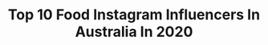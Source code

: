 ---
title: Top 10 Food Instagram Influencers In Australia In 2020
description: >-
  Find top food Instagram influencers in Australia in 2020. Most popular hashtags: #ad #sydneyaustralia #sydney.
platform: Instagram
hits: 724
text_top: See the best Instagram influencers on inBeat.
text_bottom: Our platform has 724 Instagram influencers like this in Australia for you to pitch.
profiles:
  - username: "kellympreston"
    fullname: >-
      Kelly Preston
    bio: >-
      🏋🏻‍♀️ EHP Labs - Discount code: KMP10 📥 contact@kellympreston.com 📍 Sydney 🇦🇺 🎓 UNSW B.I.Arch (Hons), 🎓 M.P.D 💪🏼 Fitness | 🍔 Food | 💋 Beauty
    location: "Australia"
    followers: 142876
    engagement: 630
    commentsToLikes: 0.034565
    id: ck0u1bzaxwhw00i199j4biujl
    verified: false
    hashtags: "#styleinspo, #bodypositive, #makeupgoals, #bodyinspo"
  - username: "always_vacay"
    fullname: >-
      Hanie
    bio: >-
      Vacation and food lover. Live to travel. Travel to live. Life is too short to wait. Let’s go on vacay !🗺 🏠: Los Angeles 🇺🇸 🔜 🏡
    location: "Australia"
    followers: 5128
    engagement: 1483
    commentsToLikes: 0.144628
    id: ck9hcf488l36u0j78yshwu4bh
    verified: false
    hashtags: "#dametraveler, #travelaroundtheworld, #belgique, #belgium"
  - username: "jesshosking"
    fullname: >-
      Jess Hosking
    bio: >-
      ➖CFC #11 🏉 ➖📧alex@morethanmgmt.com.au ➖PUMA ➖🍛Food Adventures 🍔 @hungryhoskos ➖@interplastanz & @cleftpalsvictoria
    location: "Australia"
    followers: 16174
    engagement: 669
    commentsToLikes: 0.069809
    id: ck6tqzbcjvrah0j715rgwuqng
    verified: true
    hashtags: "#twins, #dinnerlyau, #cleftpalsvictoria, #f45"
  - username: "ashpollard__"
    fullname: >-
      A S H  P O L L A R D
    bio: >-
      • Radio Host - @hit101.3 • Presenter - @foodieadventurestv • Author - ‘EAT ME’ • Cook • Podcast - 👇🏼‘Chewsday with Ash Pollard’
    location: "Australia"
    followers: 82151
    engagement: 715
    commentsToLikes: 0.027847
    id: ck0w0lvavev3f0i194jhc397s
    verified: true
    hashtags: "#obsessed, #theallnewmonty, #babybunting, #mindblowing"
  - username: "ootdstylistaa"
    fullname: >-
      NISHA | Sydney Blogger
    bio: >-
      🎀 Sydney based Influencer 🎦Lifestyle| Fashion | Beauty | Food & Travel 📸Sony alpha a7ii 📍Sydney, Australia 📮PR/collabs-DM/Email ⤵️Shop my collection
    location: "Australia"
    followers: 20109
    engagement: 886
    commentsToLikes: 0.071886
    id: ckaot5lgvuh960i78yh489cri
    verified: false
    hashtags: "#canberrablogger, #erheer, #sydneyinfluencer, #melbournefashion"
  - username: "millyturleyfit"
    fullname: >-
      Milly
    bio: >-
      20 | Perth Australia 🍩Just a girl who loves fitness & food ⭐️ ‘ milly ‘ @pescience ⇩𝘛𝘙𝘈𝘐𝘕𝘐𝘕𝘎 𝘗𝘙𝘖𝘎𝘙𝘈𝘔𝘚 & 𝘔𝘌𝘈𝘓 𝘗𝘓𝘈𝘕𝘚 ⇩@millytfit
    location: "Australia"
    followers: 15353
    engagement: 648
    commentsToLikes: 0.102436
    id: ck6tqqopitaz50j71rgsk3m5d
    verified: false
    hashtags: "#motivation, #healthy, #follow, #life"
  - username: "jenbubbly"
    fullname: >-
      Jen ✨ Fashion & Beauty
    bio: >-
      📸 Food photographer and stylist 🧡@foodpotatoes 📧 jenbubbly@themrlifestylegroup.com.au
    location: "Australia"
    followers: 2606
    engagement: 1621
    commentsToLikes: 0.412706
    id: ck9wd4370dzam0j787zavs93e
    verified: false
    hashtags: "#lockdown, #mymds"
  - username: "ateaspoonofstyle"
    fullname: >-
      Tanaka Tarou
    bio: >-
      👦 Short Asian trying to be stylish but really just eating away his feelings 📷 Lifestyle/Fashion/Food/Content Creation 📍 SYD,🇦🇺 ✉️DM or Email to collab
    location: "Australia"
    followers: 29299
    engagement: 346
    commentsToLikes: 0.156531
    id: ck15seuspcnp30i19ut0843ge
    verified: false
    hashtags: "#beautifulcuisines, #menwithcuisines, #sydneyfoodies, #sydneyfoodie"
  - username: "doitforicecream"
    fullname: >-
      𝒢𝓇𝒶𝒸𝒾𝑒
    bio: >-
      Content Creator🌺 Traveller 🧜🏻‍♀️ IceCream Monster🍦 Blogger🤣 . 📍Sydney from 🇵🇭 . 💫: Travel, Lifestyle, Fashion, Food . 💌letsgo@doitforicecream.com
    location: "Australia"
    followers: 54621
    engagement: 317
    commentsToLikes: 0.158112
    id: ck0vv6mqcnry20i19mounwtg9
    verified: false
    hashtags: "#beautifuldestinations, #sydneyaustralia, #thegirlgang, #wanderlust"
  - username: "babii.sammii"
    fullname: >-
      S A M M Y 👸🏼💖✨
    bio: >-
      🌏📍melbourne / AUS 🦋✨ foodie / lifestyle / fashion & beauty 💌 collabs: sammyluix@gmail.com
    location: "Australia"
    followers: 47584
    engagement: 272
    commentsToLikes: 0.161835
    id: ck5zn1irjnlo40i149hntfdaa
    verified: false
    hashtags: "#onemillionsheinbucks, #shein1111, #shein, #sheingals"
---